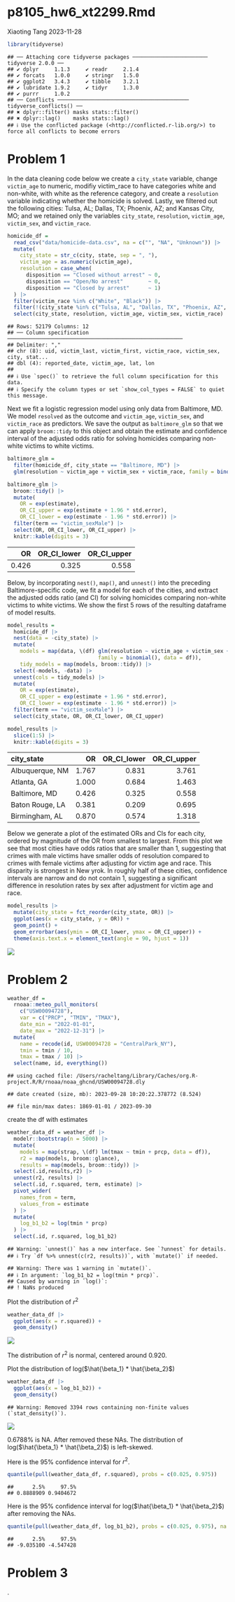 p8105_hw6_xt2299.Rmd
================
Xiaoting Tang
2023-11-28

``` r
library(tidyverse)
```

    ## ── Attaching core tidyverse packages ──────────────────────── tidyverse 2.0.0 ──
    ## ✔ dplyr     1.1.3     ✔ readr     2.1.4
    ## ✔ forcats   1.0.0     ✔ stringr   1.5.0
    ## ✔ ggplot2   3.4.3     ✔ tibble    3.2.1
    ## ✔ lubridate 1.9.2     ✔ tidyr     1.3.0
    ## ✔ purrr     1.0.2     
    ## ── Conflicts ────────────────────────────────────────── tidyverse_conflicts() ──
    ## ✖ dplyr::filter() masks stats::filter()
    ## ✖ dplyr::lag()    masks stats::lag()
    ## ℹ Use the conflicted package (<http://conflicted.r-lib.org/>) to force all conflicts to become errors

# Problem 1

In the data cleaning code below we create a `city_state` variable,
change `victim_age` to numeric, modifiy victim_race to have categories
white and non-white, with white as the reference category, and create a
`resolution` variable indicating whether the homicide is solved. Lastly,
we filtered out the following cities: Tulsa, AL; Dallas, TX; Phoenix,
AZ; and Kansas City, MO; and we retained only the variables
`city_state`, `resolution`, `victim_age`, `victim_sex`, and
`victim_race`.

``` r
homicide_df = 
  read_csv("data/homicide-data.csv", na = c("", "NA", "Unknown")) |> 
  mutate(
    city_state = str_c(city, state, sep = ", "),
    victim_age = as.numeric(victim_age),
    resolution = case_when(
      disposition == "Closed without arrest" ~ 0,
      disposition == "Open/No arrest"        ~ 0,
      disposition == "Closed by arrest"      ~ 1)
  ) |> 
  filter(victim_race %in% c("White", "Black")) |> 
  filter(!(city_state %in% c("Tulsa, AL", "Dallas, TX", "Phoenix, AZ", "Kansas City, MO"))) |> 
  select(city_state, resolution, victim_age, victim_sex, victim_race)
```

    ## Rows: 52179 Columns: 12
    ## ── Column specification ────────────────────────────────────────────────────────
    ## Delimiter: ","
    ## chr (8): uid, victim_last, victim_first, victim_race, victim_sex, city, stat...
    ## dbl (4): reported_date, victim_age, lat, lon
    ## 
    ## ℹ Use `spec()` to retrieve the full column specification for this data.
    ## ℹ Specify the column types or set `show_col_types = FALSE` to quiet this message.

Next we fit a logistic regression model using only data from Baltimore,
MD. We model `resolved` as the outcome and `victim_age`, `victim_sex`,
and `victim_race` as predictors. We save the output as `baltimore_glm`
so that we can apply `broom::tidy` to this object and obtain the
estimate and confidence interval of the adjusted odds ratio for solving
homicides comparing non-white victims to white victims.

``` r
baltimore_glm = 
  filter(homicide_df, city_state == "Baltimore, MD") |> 
  glm(resolution ~ victim_age + victim_sex + victim_race, family = binomial(), data = _)

baltimore_glm |> 
  broom::tidy() |> 
  mutate(
    OR = exp(estimate), 
    OR_CI_upper = exp(estimate + 1.96 * std.error),
    OR_CI_lower = exp(estimate - 1.96 * std.error)) |> 
  filter(term == "victim_sexMale") |> 
  select(OR, OR_CI_lower, OR_CI_upper) |>
  knitr::kable(digits = 3)
```

|    OR | OR_CI_lower | OR_CI_upper |
|------:|------------:|------------:|
| 0.426 |       0.325 |       0.558 |

Below, by incorporating `nest()`, `map()`, and `unnest()` into the
preceding Baltimore-specific code, we fit a model for each of the
cities, and extract the adjusted odds ratio (and CI) for solving
homicides comparing non-white victims to white victims. We show the
first 5 rows of the resulting dataframe of model results.

``` r
model_results = 
  homicide_df |> 
  nest(data = -city_state) |> 
  mutate(
    models = map(data, \(df) glm(resolution ~ victim_age + victim_sex + victim_race, 
                             family = binomial(), data = df)),
    tidy_models = map(models, broom::tidy)) |> 
  select(-models, -data) |> 
  unnest(cols = tidy_models) |> 
  mutate(
    OR = exp(estimate), 
    OR_CI_upper = exp(estimate + 1.96 * std.error),
    OR_CI_lower = exp(estimate - 1.96 * std.error)) |> 
  filter(term == "victim_sexMale") |> 
  select(city_state, OR, OR_CI_lower, OR_CI_upper)

model_results |>
  slice(1:5) |> 
  knitr::kable(digits = 3)
```

| city_state      |    OR | OR_CI_lower | OR_CI_upper |
|:----------------|------:|------------:|------------:|
| Albuquerque, NM | 1.767 |       0.831 |       3.761 |
| Atlanta, GA     | 1.000 |       0.684 |       1.463 |
| Baltimore, MD   | 0.426 |       0.325 |       0.558 |
| Baton Rouge, LA | 0.381 |       0.209 |       0.695 |
| Birmingham, AL  | 0.870 |       0.574 |       1.318 |

Below we generate a plot of the estimated ORs and CIs for each city,
ordered by magnitude of the OR from smallest to largest. From this plot
we see that most cities have odds ratios that are smaller than 1,
suggesting that crimes with male victims have smaller odds of resolution
compared to crimes with female victims after adjusting for victim age
and race. This disparity is strongest in New yrok. In roughly half of
these cities, confidence intervals are narrow and do not contain 1,
suggesting a significant difference in resolution rates by sex after
adjustment for victim age and race.

``` r
model_results |> 
  mutate(city_state = fct_reorder(city_state, OR)) |> 
  ggplot(aes(x = city_state, y = OR)) + 
  geom_point() + 
  geom_errorbar(aes(ymin = OR_CI_lower, ymax = OR_CI_upper)) + 
  theme(axis.text.x = element_text(angle = 90, hjust = 1))
```

![](p8105_hw6_xt2288_files/figure-gfm/q1_plot-1.png)<!-- -->

# Problem 2

``` r
weather_df = 
  rnoaa::meteo_pull_monitors(
    c("USW00094728"),
    var = c("PRCP", "TMIN", "TMAX"), 
    date_min = "2022-01-01",
    date_max = "2022-12-31") |>
  mutate(
    name = recode(id, USW00094728 = "CentralPark_NY"),
    tmin = tmin / 10,
    tmax = tmax / 10) |>
  select(name, id, everything())
```

    ## using cached file: /Users/racheltang/Library/Caches/org.R-project.R/R/rnoaa/noaa_ghcnd/USW00094728.dly

    ## date created (size, mb): 2023-09-28 10:20:22.378772 (8.524)

    ## file min/max dates: 1869-01-01 / 2023-09-30

create the df with estimates

``` r
weather_data_df = weather_df |> 
  modelr::bootstrap(n = 5000) |> 
  mutate(
    models = map(strap, \(df) lm(tmax ~ tmin + prcp, data = df)),
    r2 = map(models, broom::glance),
    results = map(models, broom::tidy)) |>
  select(.id,results,r2) |> 
  unnest(r2, results) |>
  select(.id, r.squared, term, estimate) |>
  pivot_wider(
    names_from = term,
    values_from = estimate
  ) |>
  mutate(
    log_b1_b2 = log(tmin * prcp)
  ) |>
  select(.id, r.squared, log_b1_b2)
```

    ## Warning: `unnest()` has a new interface. See `?unnest` for details.
    ## ℹ Try `df %>% unnest(c(r2, results))`, with `mutate()` if needed.

    ## Warning: There was 1 warning in `mutate()`.
    ## ℹ In argument: `log_b1_b2 = log(tmin * prcp)`.
    ## Caused by warning in `log()`:
    ## ! NaNs produced

Plot the distribution of ${r^2}$

``` r
weather_data_df |>
  ggplot(aes(x = r.squared)) +
  geom_density()
```

![](p8105_hw6_xt2288_files/figure-gfm/unnamed-chunk-4-1.png)<!-- -->

The distribution of ${r^2}$ is normal, centered around 0.920.

Plot the distribution of log($\hat{\beta_1} * \hat{\beta_2}$)

``` r
weather_data_df |>
  ggplot(aes(x = log_b1_b2)) +
  geom_density()
```

    ## Warning: Removed 3394 rows containing non-finite values (`stat_density()`).

![](p8105_hw6_xt2288_files/figure-gfm/unnamed-chunk-5-1.png)<!-- -->

0.6788% is NA. After removed these NAs. The distribution of
log($\hat{\beta_1} * \hat{\beta_2}$) is left-skewed.

Here is the 95% confidence interval for ${r^2}$.

``` r
quantile(pull(weather_data_df, r.squared), probs = c(0.025, 0.975))
```

    ##      2.5%     97.5% 
    ## 0.8888909 0.9404672

Here is the 95% confidence interval for
log($\hat{\beta_1} * \hat{\beta_2}$) after removing the NAs.

``` r
quantile(pull(weather_data_df, log_b1_b2), probs = c(0.025, 0.975), na.rm = TRUE)
```

    ##      2.5%     97.5% 
    ## -9.035100 -4.547428

# Problem 3

.
